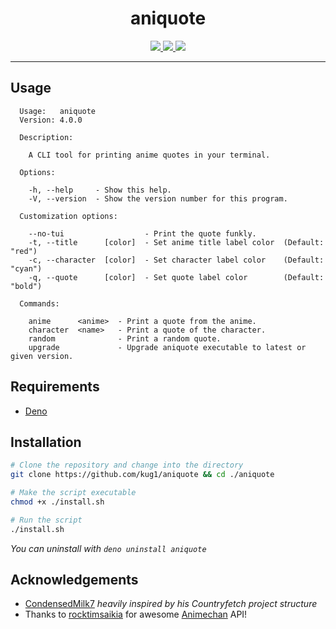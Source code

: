 <h1 align="center">aniquote</h1>

<div align="center">
  <a href="https://opensource.org/licenses/MIT">
    <img src="https://img.shields.io/badge/license-MIT-brightgreen.svg">
  </a>

  <a href="https://animechan.vercel.app/">
    <img src="https://img.shields.io/badge/API-animechan-informational" />
  </a>

  <a href="https://deno.land">
    <img src="https://img.shields.io/badge/deno-%5E1.30.2-blueviolet?logo=deno"/>
  </a>
</div>

---

## Usage

```
  Usage:   aniquote
  Version: 4.0.0

  Description:

    A CLI tool for printing anime quotes in your terminal.

  Options:

    -h, --help     - Show this help.
    -V, --version  - Show the version number for this program.

  Customization options:

    --no-tui                  - Print the quote funkly.
    -t, --title      [color]  - Set anime title label color  (Default: "red")
    -c, --character  [color]  - Set character label color    (Default: "cyan")
    -q, --quote      [color]  - Set quote label color        (Default: "bold")

  Commands:

    anime      <anime>  - Print a quote from the anime.
    character  <name>   - Print a quote of the character.
    random              - Print a random quote.
    upgrade             - Upgrade aniquote executable to latest or given version.

```

## Requirements

- [Deno](https://deno.land/manual/getting_started/installation)

## Installation

```sh
# Clone the repository and change into the directory
git clone https://github.com/kug1/aniquote && cd ./aniquote

# Make the script executable
chmod +x ./install.sh

# Run the script
./install.sh
```

_You can uninstall with `deno uninstall aniquote`_

## Acknowledgements

- [CondensedMilk7](https://github.com/CondensedMilk7) _heavily inspired by his Countryfetch project structure_
- Thanks to [rocktimsaikia](https://github.com/rocktimsaikia) for awesome [Animechan](https://animechan.vercel.app/) API!

